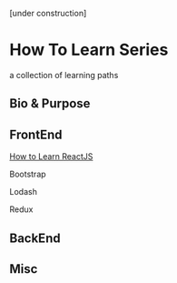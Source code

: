[under construction]

# How To Learn Series
a collection of learning paths

## Bio & Purpose

## FrontEnd
[How to Learn ReactJS](https://github.com/hlltarakci/howToLearn_reactjs "ReactJS Learning Path")

Bootstrap

Lodash

Redux

## BackEnd


## Misc
